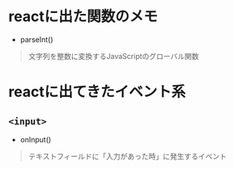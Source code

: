 # reactに出た関数のメモ
- parseInt()
>文字列を整数に変換するJavaScriptのグローバル関数

# reactに出てきたイベント系
## `<input>`
- onInput()
>テキストフィールドに「入力があった時」に発生するイベント
